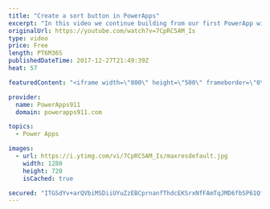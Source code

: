 ```yaml
---
title: "Create a sort button in PowerApps"
excerpt: "In this video we continue building from our first PowerApp with SharePoint and look at how the sort button works. This exposes us to contextual variables and my tricks for figuring out what is going on. Pretty fun stuff.  Link to the video on making your first PowerApp with SharePoint. https://youtu.be/BnYe_7fpZRM"
originalUrl: https://youtube.com/watch?v=7CpRC5AM_Is
type: video
price: Free
length: PT6M36S
publishedDateTime: 2017-12-27T21:49:39Z
heat: 57

featuredContent: "<iframe width=\"800\" height=\"500\" frameborder=\"0\" src=\"https://www.youtube.com/embed/7CpRC5AM_Is\" allow=\"accelerometer; autoplay; encrypted-media; gyroscope; picture-in-picture\" allowfullscreen></iframe>"

provider:
  name: PowerApps911
  domain: powerapps911.com

topics:
  - Power Apps

images:
  - url: https://i.ytimg.com/vi/7CpRC5AM_Is/maxresdefault.jpg
    width: 1280
    height: 720
    isCached: true

secured: "ITGSdYv+arQVbiMSDiiUYuZzEBCprnanfThdcEKSrxNfFAmTqJMD6fbSP61Qf3Qtqlv6wGgSx/Ab34PxdLHKV7RiH+NfGrQgrMj5nUk8XJhnTjRMEG8XIqesHrTZsqWSfspmPinKu1vS1uQ0li6S3npaqnZUskktWMY7rvzcl1KTCeXGTHspyOqJ/S4DsfQ3YUkwzbvv30YRQVDdCu/4WWDHc45bPy73hnCcKsUGDNwjohT85dHE8rGKuan0CZSFveWbRg2vWSKyHSPt4EgFAI37YyZkP8cksokvZxztbK9RMxnUOPQbZeKK75fDGYI1f2Hbiceebrzkjq++hEer2xvlCuXGH4slGSYN6yHX64FilQAQtXbWWCMg6LMyyqzzCW2QbZF6qBCDe6Lf31YVRSqqFXgNpfrXChbCOfLJs5g=;37fqQsG1YvQXIlvtcJ73gQ=="
---
```


